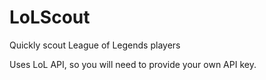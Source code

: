 # LoLScout
Quickly scout League of Legends players

Uses LoL API, so you will need to provide your own API key.
